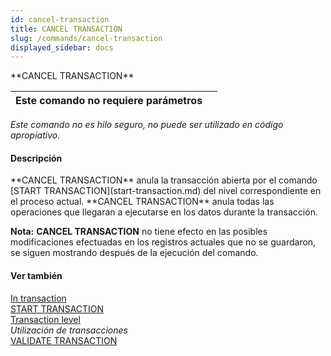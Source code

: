 ```yaml
---
id: cancel-transaction
title: CANCEL TRANSACTION
slug: /commands/cancel-transaction
displayed_sidebar: docs
---
```


<!--REF #_command_.CANCEL TRANSACTION.Syntax-->**CANCEL TRANSACTION**<!-- END REF-->
<!--REF #_command_.CANCEL TRANSACTION.Params-->
| Este comando no requiere parámetros |  |
| --- | --- |

<!-- END REF-->

*Este comando no es hilo seguro, no puede ser utilizado en código apropiativo.*


#### Descripción 

<!--REF #_command_.CANCEL TRANSACTION.Summary-->**CANCEL TRANSACTION** anula la transacción abierta por el comando [START TRANSACTION](start-transaction.md)  del nivel correspondiente en el proceso actual.<!-- END REF--> **CANCEL TRANSACTION** anula todas las operaciones que llegaran a ejecutarse en los datos durante la transacción.

**Nota:** **CANCEL TRANSACTION** no tiene efecto en las posibles modificaciones efectuadas en los registros actuales que no se guardaron, se siguen mostrando después de la ejecución del comando.

#### Ver también 

[In transaction](in-transaction.md)  
[START TRANSACTION](start-transaction.md)  
[Transaction level](transaction-level.md)  
*Utilización de transacciones*  
[VALIDATE TRANSACTION](validate-transaction.md)  